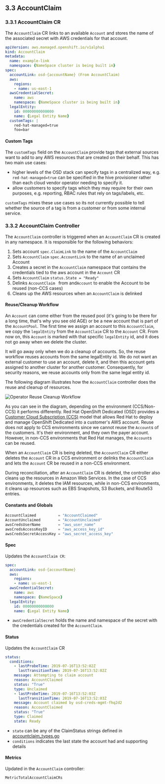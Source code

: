 ## 3.3 AccountClaim

### 3.3.1 AccountClaim CR

The `AccountClaim` CR links to an available `Account` and stores the name of the associated secret with AWS credentials for that account.

```yaml
apiVersion: aws.managed.openshift.io/v1alpha1
kind: AccountClaim
metadata:
  name: example-link
  namespace: {NameSpace cluster is being built in}
spec:
  accountLink: osd-{accountName} (From AccountClaim)
  aws:
    regions:
    - name: us-east-1
  awsCredentialSecret:
    name: aws
    namespace: {NameSpace cluster is being built in}
  legalEntity:
    id: 00000000000000
    name: {Legal Entity Name}
  customTags: |
    red-hat-managed=true
    foo=bar
```

#### Custom Tags

The `customTags` field on the `AccountClaim` provide tags that external sources want to add to any AWS resources that are created on their behalf. This has two main use cases:
* higher levels of the OSD stack can specify tags in a centralized way, e.g. `red-hat-managed=true` can be specified in the hive provisioner rather than each cloud vendor operator needing to specify it.
* allow customers to specify tags which they may require for their own purposes, e.g. reporting, RBAC rules that rely on tags/labels, etc.

`customTags` mixes these use cases so its not currently possible to tell whether the source of a tag is from a customer or from some internal service.


### 3.3.2 AccountClaim Controller

The `AccountClaim` controller is triggered when an `AccountClaim` CR is created in any namespace. It is responsible for the following behaviors:

1. Sets account `spec.ClaimLink` to the name of the `AccountClaim`
2. Sets `AccountClaim` `spec.AccountLink` to the name of an unclaimed Account
3. Creates a secret in the `AccountClaim` namespace that contains the credentials tied to the aws account in the `Account` CR
4. Sets `AccountClaim` `status.State = "Ready"`
5. Delinks `AccountClaim ` from  and`Account` to enable the Account to be reused (non-CCS cases)
6. Cleans up the AWS resources when an `AccountClaim` is delinked

#### Reuse/Cleanup Workflow

An `Account` can come either from the reused pool (it's going to be there for a long time, that's why you see old AGE) or be a new account that is part of the `AccountPool`.
The first time we assign an account to this `AccountClaim`, we copy the `legalEntity` from the `AccountClaim` CR to the `Account` CR.
From now on, this `Account` is marked with that specific `legalEntity` id, and it does not go away when we delete the cluster.

It will go away only when we do a cleanup of accounts. So, the reuse workflow reuses accounts from the same legalEntity id.
We do not want an external customer to use an account, delete it, and then this account gets assigned to another cluster for another customer.
Consequently, for security reasons, we reuse accounts only from the same legal entity id.

The following diagram illustrates how the `AccountClaim` controller does the reuse and cleanup of resources.

![Operator Reuse Cleanup Workflow](images/reuse-cleanup-workflow.png)

As you can see in the diagram, depending on the environment (CCS/Non-CCS) it performs differently. Red Hat OpenShift Dedicated (OSD) provides a [Customer Cloud Subscription (CCS)](https://www.openshift.com/dedicated/ccs) model that allows Red Hat to deploy and manage OpenShift Dedicated into a customer's AWS account. Reuse does not apply to CCS environments since we cannot reuse the `Account`s of the customers. It's their environment, and they own the payer account.
However, in non-CCS environments that Red Hat manages, the `Account`s can be reused.

When an `AccountClaim` CR is being deleted, the `AccountClaim` CR either deletes the `Account` CR in a CCS environment or delinks the `AccountClaim` and lets the `Account` CR be reused in a non-CCS environment.

During reconciliation, after an `AccountClaim` CR is deleted, the controller also cleans up the resources in Amazon Web Services.
In the case of CCS environments, it deletes the IAM resources, while in non-CCS environments, it cleans up resources such as EBS Snapshots, S3 Buckets, and Route53 entries.

#### Constants and Globals

```go
AccountClaimed          = "AccountClaimed"
AccountUnclaimed        = "AccountUnclaimed"
awsCredsUserName        = "aws_user_name"
awsCredsAccessKeyID     = "aws_access_key_id"
awsCredsSecretAccessKey = "aws_secret_access_key"
```

#### Spec

Updates the `AccountClaim CR`:

```yaml
spec:
  accountLink: osd-{accountName}
  aws:
    regions:
    - name: us-east-1
  awsCredentialSecret:
    name: aws
    namespace: {NameSpace}
  legalEntity:
    id: 00000000000000
    name: {Legal Entity Name}
```

* `awsCredentialSecret` holds the name and namespace of the secret with the credentials created for the `AccountClaim`.

#### Status

Updates the `AccountClaim` CR

```yaml
status:
  conditions:
    - lastProbeTime: 2019-07-16T13:52:02Z
      lastTransitionTime: 2019-07-16T13:52:02Z
    message: Attempting to claim account
    reason: AccountClaimed
    status: "True"
    type: Unclaimed
    - lastProbeTime: 2019-07-16T13:52:03Z
      lastTransitionTime: 2019-07-16T13:52:03Z
    message: Account claimed by osd-creds-mgmt-fhq2d2
    reason: AccountClaimed
    status: "True"
    type: Claimed
    state: Ready
```

* `state` can be any of the ClaimStatus strings defined in [accountclaim_types.go](https://github.com/ravitri/aws-account-operator/blob/master/api/v1alpha1/accountclaim_types.go#L84)
* `conditions` indicates the last state the account had and supporting details

#### Metrics

Updated in the `AccountClaim` controller:

```txt
MetricTotalAccountClaimCRs
```
